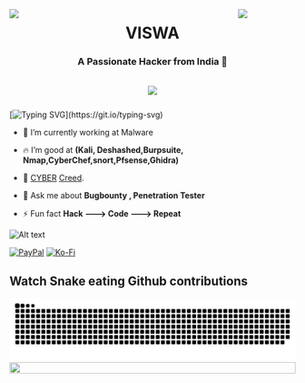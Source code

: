 <img align="left" src="https://user-images.githubusercontent.com/65187002/144930161-2f783401-8d27-4fdf-a2f7-cc0ba32f1f1f.gif" width="20%" style="display:inline;"><img align="right" src="https://user-images.githubusercontent.com/65187002/144930161-2f783401-8d27-4fdf-a2f7-cc0ba32f1f1f.gif" width="20%" style="display:inline;">

<h1 align="center">VISWA</h1>
<h3 align="center">A Passionate Hacker from India 💙  </h3>  
<br clear="both">

<div align="center">
  <img height="300" src="https://media1.tenor.com/m/sAhvX9WxNJQAAAAC/solo-leveling.gif"  />
</div>

###

[![Typing SVG](https://readme-typing-svg.herokuapp.com?font=Goblin+One&color=00FF00&width=600&lines=CEH+V13;GoolgeCloudReady;PENT+TEST;)](https://git.io/typing-svg)

- 🔭 I’m currently working at Malware 

- 🔥 I’m good at  **(Kali, Deshashed,Burpsuite, Nmap,CyberChef,snort,Pfsense,Ghidra)**

- 📝 [CYBER](https://cybermap.kaspersky.com/en/widget/dynamic/dark) [Creed](https://saiviswanadh.notion.site/Creed-14d5559fcb5a807a8cc8dd1a2c877f68?pvs=4).

- 💬 Ask me about **Bugbounty , Penetration Tester**

- ⚡ Fun fact **Hack ---> Code ---> Repeat**


![Alt text](https://spotify-recently-played-readme.vercel.app/api?user=m5o0n8u9t7l72ikv25v4j0mra&unique={true|1|on|yes})

   [![PayPal](https://img.shields.io/badge/PayPal-00457C?style=for-the-badge&logo=paypal&logoColor=white)](https://paypal.me/@viswanadh09)
  [![Ko-Fi](https://img.shields.io/badge/Ko--fi-F16061?style=for-the-badge&logo=ko-fi&logoColor=white)](https://ko-fi.com/tatavolusaiviswanadh) 

  ## Watch Snake eating  Github contributions
<img src="https://raw.githubusercontent.com/Platane/snk/output/github-contribution-grid-snake.svg">

<img src="https://i.imgur.com/dBaSKWF.gif" height="20" width="100%">
